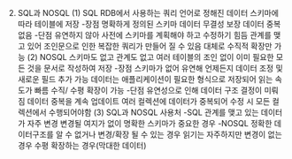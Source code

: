 2.	SQL과 NOSQL
(1)	SQL
RDB에서 사용하는 쿼리 언어로 정해진 데이터 스키마에 따라 테이블에 저장
-장점
명확하게 정의된 스키마
데이터 무결성 보장
데이터 중복 없음
-단점
유연하지 않아 사전에 스키마를 계획해야 하고 수정하기 힘듬
관계를 맺고 있어 조인문으로 인한 복잡한 쿼리가 만들어 질 수 있음
대체로 수직적 확장만 가능
(2)	NOSQL
스키마도 없고 관계도 없고 여러 테이블의 조인 없이 이미 필요한 모든 것을 문서로 작성하여 저장
-장점
스키마가 없어 유연해 언제든지 데이터 조정 및 새로운 필드 추가 가능
데이터는 애플리케이션이 필요한 형식으로 저장되어 읽는 속도가 빠름
수직/ 수평 확장이 가능
-단점
유연성으로 인해 데이터 구조 결정이 미뤄짐
데이터 중복을 계속 업데이트
여러 컬렉션에 데이터가 중복되어 수정 시 모든 컬렉션에서 수행되어야함
(3)	SQL과 NOSQL 사용처
-SQL
관계를 맺고 있는 데이터가 자주 변경
변경될 여지가 없이 명확한 스키마가 중요한 경우
-NOSQL
정확한 데이터구조를 알 수 없거나 변경/확장 될 수 있는 경우
읽기는 자주하지만 변경이 없는 경우
수평 확장하는 경우(막대한 데이터)
